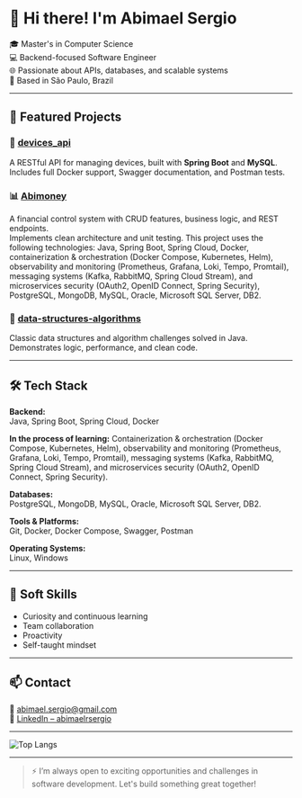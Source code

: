 <!--
**abimaelrsergio/abimaelrsergio** is a ✨ _special_ ✨ repository because its `README.md` (this file) appears on your GitHub profile.

Here are some ideas to get you started:

- 🔭 I’m currently working on ...
- 🌱 I’m currently learning ...
- 👯 I’m looking to collaborate on ...
- 🤔 I’m looking for help with ...
- 💬 Ask me about ...
- 📫 How to reach me: ...
- 😄 Pronouns: ...
- ⚡ Fun fact: ...
-->
# 👋 Hi there! I'm Abimael Sergio

🎓 Master's in Computer Science  
💻 Backend-focused Software Engineer  
🌐 Passionate about APIs, databases, and scalable systems  
📍 Based in São Paulo, Brazil

---

## 🚀 Featured Projects

### 🔧 [devices_api](https://github.com/abimaelrsergio/devices_api)
A RESTful API for managing devices, built with **Spring Boot** and **MySQL**.  
Includes full Docker support, Swagger documentation, and Postman tests.

### 📊 [Abimoney](https://github.com/abimaelrsergio/Abimoney)
A financial control system with CRUD features, business logic, and REST endpoints.  
Implements clean architecture and unit testing. This project uses the following technologies: Java, Spring Boot, Spring Cloud, Docker, containerization & orchestration (Docker Compose, Kubernetes, Helm), observability and monitoring (Prometheus, Grafana, Loki, Tempo, Promtail), messaging systems (Kafka, RabbitMQ, Spring Cloud Stream), and microservices security (OAuth2, OpenID Connect, Spring Security), PostgreSQL, MongoDB, MySQL, Oracle, Microsoft SQL Server, DB2. 

### 📘 [data-structures-algorithms](https://github.com/abimaelrsergio/data-structures-algorithms)
Classic data structures and algorithm challenges solved in Java.  
Demonstrates logic, performance, and clean code.

---

## 🛠️ Tech Stack

**Backend:**  
Java, Spring Boot, Spring Cloud, Docker

**In the process of learning:**
Containerization & orchestration (Docker Compose, Kubernetes, Helm), observability and monitoring (Prometheus, Grafana, Loki, Tempo, Promtail), messaging systems (Kafka, RabbitMQ, Spring Cloud Stream), and microservices security (OAuth2, OpenID Connect, Spring Security).

**Databases:**  
PostgreSQL, MongoDB, MySQL, Oracle, Microsoft SQL Server, DB2.

**Tools & Platforms:**  
Git, Docker, Docker Compose, Swagger, Postman

**Operating Systems:**  
Linux, Windows

---

## 🧠 Soft Skills

- Curiosity and continuous learning  
- Team collaboration  
- Proactivity  
- Self-taught mindset  

---

## 📫 Contact

📧 abimael.sergio@gmail.com  
🔗 [LinkedIn – abimaelrsergio](https://www.linkedin.com/in/abimaelsergio/)

---

![Top Langs](https://github-readme-stats-git-masterrstaa-rickstaa.vercel.app/api/top-langs/?username=abimaelrsergio&layout=compact&bg_color=000&border_color=30A3DC&title_color=E94D5F&text_color=FFF)

---

> ⚡ I’m always open to exciting opportunities and challenges in software development.
> Let's build something great together!
